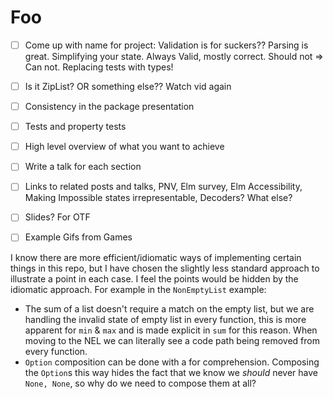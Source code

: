# Foo

- [ ] Come up with name for project: Validation is for suckers?? Parsing is great. Simplifying your state. Always Valid, mostly correct. Should not => Can not. Replacing tests with types!
- [ ] Is it ZipList? OR something else?? Watch vid again
- [ ] Consistency in the package presentation
- [ ] Tests and property tests
- [ ] High level overview of what you want to achieve
- [ ] Write a talk for each section
- [ ] Links to related posts and talks, PNV, Elm survey, Elm Accessibility, Making Impossible states irrepresentable, Decoders? What else?
- [ ] Slides? For OTF
- [ ] Example Gifs from Games



I know there are more efficient/idiomatic ways of implementing certain things in this repo, but I have chosen the slightly
less standard approach to illustrate a point in each case. I feel the points would be hidden by the idiomatic approach. For example
in the `NonEmptyList` example:
- The sum of a list doesn't require a match on the empty list, but we are handling the invalid state of empty list in every 
function, this is more apparent for `min` & `max` and is made explicit in `sum` for this reason. When moving to the NEL we
can literally see a code path being removed from every function.
- `Option` composition can be done with a for comprehension. Composing the `Option`s this way hides the fact that we know we _should_ 
never have `None, None`, so why do we need to compose them at all?
